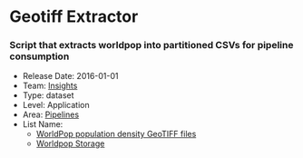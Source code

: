 # Geotiff Extractor
### Script that extracts worldpop into partitioned CSVs for pipeline consumption
* Release Date: 2016-01-01
* Team: [Insights](../teams/insights.md)
* Type: dataset
* Level: Application
* Area: [Pipelines](../areas/pipelines.png)
* List Name:
  * [WorldPop population density GeoTIFF files](worldpop.md)
  * [Worldpop Storage](worldpop-storage.md)
